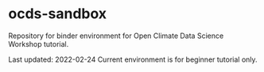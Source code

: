 # ocds-sandbox
Repository for binder environment for Open Climate Data Science Workshop tutorial.

Last updated: 2022-02-24
Current environment is for beginner tutorial only.
